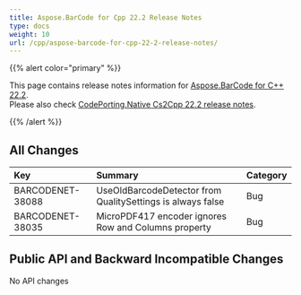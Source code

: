 ```yaml
---
title: Aspose.BarCode for Cpp 22.2 Release Notes
type: docs
weight: 10
url: /cpp/aspose-barcode-for-cpp-22-2-release-notes/
---
```


{{% alert color="primary" %}}

This page contains release notes information for [Aspose.BarCode for C++ 22.2](https://downloads.aspose.com/barcode/cpp/new-releases/aspose.barcode-for-c---22.2/).<br/>
Please also check [CodePorting.Native Cs2Cpp 22.2 release notes](https://docs.codeporting.com/native/cs2cpp/release-notes/2022/codeporting-native-cs2cpp-22-2/).

{{% /alert %}}
## **All Changes**

|**Key**|**Summary**|**Category**|
| :- | :- | :- |
|BARCODENET-38088|UseOldBarcodeDetector from QualitySettings is always false|Bug|
|BARCODENET-38035|MicroPDF417 encoder ignores Row and Columns property|Bug|

## **Public API and Backward Incompatible Changes**

No API changes
